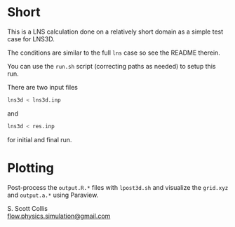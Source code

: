 # Short 

This is a LNS calculation done on a relatively short domain as a simple test case for LNS3D. 

The conditions are similar to the full `lns` case so see the README therein. 

You can use the `run.sh` script (correcting paths as needed) to setup this run. 

There are two input files
```bash
lns3d < lns3d.inp
```
and 
```bash
lns3d < res.inp
```
for initial and final run. 

# Plotting

Post-process the `output.R.*` files with `lpost3d.sh` and visualize the `grid.xyz` and `output.a.*` using Paraview. 

S. Scott Collis\
flow.physics.simulation@gmail.com